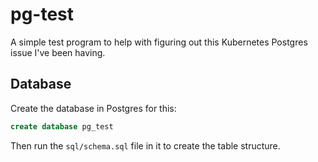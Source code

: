 # pg-test

A simple test program to help with figuring out this Kubernetes Postgres issue I've been having.

## Database

Create the database in Postgres for this:

```sql
create database pg_test
```

Then run the `sql/schema.sql` file in it to create the table structure.